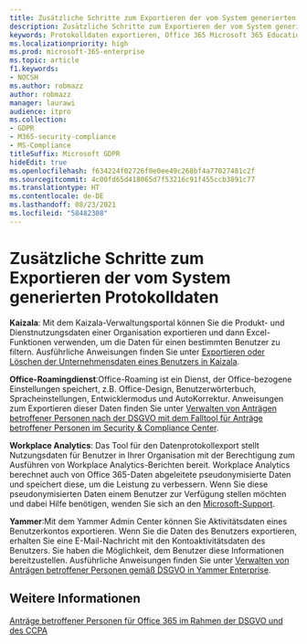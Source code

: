 ```yaml
---
title: Zusätzliche Schritte zum Exportieren der vom System generierten Protokolldaten
description: Zusätzliche Schritte zum Exportieren der vom System generierten Protokolldaten
keywords: Protokolldaten exportieren, Office 365 Microsoft 365 Education, Microsoft 365-Dokumentation, DSGVO
ms.localizationpriority: high
ms.prod: microsoft-365-enterprise
ms.topic: article
f1.keywords:
- NOCSH
ms.author: robmazz
author: robmazz
manager: laurawi
audience: itpro
ms.collection:
- GDPR
- M365-security-compliance
- MS-Compliance
titleSuffix: Microsoft GDPR
hideEdit: true
ms.openlocfilehash: f634224f02726f0e0ee49c268bf4a77027481c2f
ms.sourcegitcommit: 4c00fd65d418065d7f53216c91f455ccb3891c77
ms.translationtype: HT
ms.contentlocale: de-DE
ms.lasthandoff: 08/23/2021
ms.locfileid: "58482308"
---
```

# <a name="additional-steps-to-export-system-generated-log-data"></a>Zusätzliche Schritte zum Exportieren der vom System generierten Protokolldaten

**Kaizala**: Mit dem Kaizala-Verwaltungsportal können Sie die Produkt- und Dienstnutzungsdaten einer Organisation exportieren und dann Excel-Funktionen verwenden, um die Daten für einen bestimmten Benutzer zu filtern. Ausführliche Anweisungen finden Sie unter [Exportieren oder Löschen der Unternehmensdaten eines Benutzers in Kaizala](/office365/kaizala/export-or-delete-a-user-s-data).

**Office-Roamingdienst**:Office-Roaming ist ein Dienst, der Office-bezogene Einstellungen speichert, z.B. Office-Design, Benutzerwörterbuch, Spracheinstellungen, Entwicklermodus und AutoKorrektur. Anweisungen zum Exportieren dieser Daten finden Sie unter [Verwalten von Anträgen betroffener Personen nach der DSGVO mit dem Falltool für Anträge betroffener Personen im Security & Compliance Center](/microsoft-365/compliance/manage-gdpr-data-subject-requests-with-the-dsr-case-tool). 
 
**Workplace Analytics**: Das Tool für den Datenprotokollexport stellt Nutzungsdaten für Benutzer in Ihrer Organisation mit der Berechtigung zum Ausführen von Workplace Analytics-Berichten bereit. Workplace Analytics berechnet auch von Office 365-Daten abgeleitete pseudonymisierte Daten und speichert diese, um die Leistung zu verbessern. Wenn Sie diese pseudonymisierten Daten einem Benutzer zur Verfügung stellen möchten und dabei Hilfe benötigen, wenden Sie sich an den [Microsoft-Support](https://support.microsoft.com/contactus/).

**Yammer**:Mit dem Yammer Admin Center können Sie Aktivitätsdaten eines Benutzerkontos exportieren. Wenn Sie die Daten des Benutzers exportieren, erhalten Sie eine E-Mail-Nachricht mit den Kontoaktivitätsdaten des Benutzers. Sie haben die Möglichkeit, dem Benutzer diese Informationen bereitzustellen. Ausführliche Anweisungen finden Sie unter [Verwalten von Anträgen betroffener Personen gemäß DSGVO in Yammer Enterprise](/yammer/manage-security-and-compliance/gdpr-requests-in-yammer-enterprise).

## <a name="learn-more"></a>Weitere Informationen

[Anträge betroffener Personen für Office 365 im Rahmen der DSGVO und des CCPA](gdpr-dsr-office365.md#part-3-responding-to-dsrs-for-system-generated-logs)